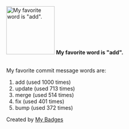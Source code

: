<img src="https://my-badges.github.io/my-badges/favorite-word.png" alt="My favorite word is &quot;add&quot;." title="My favorite word is &quot;add&quot;." width="128">
<strong>My favorite word is &quot;add&quot;.</strong>
<br><br>

My favorite commit message words are:

1. add (used 1000 times)
2. update (used 713 times)
3. merge (used 514 times)
4. fix (used 401 times)
5. bump (used 372 times)


Created by <a href="https://github.com/my-badges/my-badges">My Badges</a>